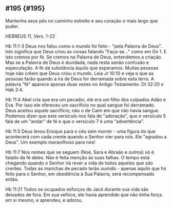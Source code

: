 ## #195 {#195}

Mantenha seus pés no caminho estreito e seu coração o mais largo que puder.

HEBREUS 11, Vers. 1-22

Hb 11:1-3 Deus nos falou como o mundo foi feito - &quot;pela Palavra de Deus&quot;. Isto significa que Deus criou as coisas falando &quot;Faça-se...&quot; como em Gn 1\. E isto cremos por fé. Se cremos na Palavra de Deus, entendemos a criação. Mas se a Palavra de Deus é duvidada, nada resta senão confusão e especulação. A fé dá substância àquilo que esperamos. Muitas pessoas hoje não crêem que Deus criou o mundo. Leia Jr 10:10 e veja o que as pessoas farão quando a ira de Deus for derramada sobre esta terra. A palavra &quot;fé&quot; aparece apenas duas vezes no Antigo Testamento. Dt 32:20 e Hab 2:4.

Hb 11:4 Abel cria que era um pecador, ele era um filho dos culpados Adão e Eva. Por isso ele ofereceu um sacrifício no qual sangue foi derramado. Deus aceitou aquele sacrifício; não o de Caim em que não havia sangue. Podemos dizer que este versículo nos fala de &quot;adoração&quot;, que o versículo 5 fala de um &quot;andar&quot; de fé e que o versículo 7 é uma &quot;advertência&quot;.

Hb 11:5 Deus levou Enoque para o céu sem morrer - uma figura do que acontecerá com cada crente quando o Senhor vier para nós. Ele &quot;agradou a Deus&quot;. Um exemplo maravilhoso para nós!

Hb 11:7 Nos nomes que se seguem (Noé, Sara e Abraão e outros) só é falado da fé deles. Não é feita menção às suas falhas. O tempo está chegando quando o Senhor irá rever a vida de todos aqueles que são crentes. Todas as manchas de pecado terão sumido - apenas aquilo que foi feito para o Senhor, em obediência à Sua Palavra, será recompensado então.

Hb 11:21 Todos os ocupados esforços de Jacó durante sua vida são deixados de fora. Em sua velhice, ele havia aprendido que não tinha força em si mesmo, e aprendeu, e adorou.